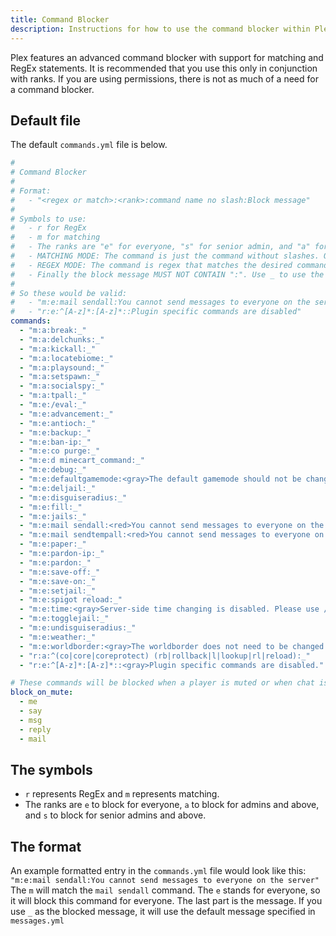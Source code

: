 ```yaml
---
title: Command Blocker
description: Instructions for how to use the command blocker within Plex
---
```


Plex features an advanced command blocker with support for matching and RegEx statements. It is recommended that you use
this only in conjunction with ranks. If you are using permissions, there is not as much of a need for a command blocker.

## Default file

The default `commands.yml` file is below.

```yaml title="/plugins/Plex/commands.yml"
#
# Command Blocker
#
# Format:
#   - "<regex or match>:<rank>:command name no slash:Block message"
#
# Symbols to use:
#   - r for RegEx
#   - m for matching
#   - The ranks are "e" for everyone, "s" for senior admin, and "a" for admin
#   - MATCHING MODE: The command is just the command without slashes. Optional arguments are specified as well. It also accepts full plugins via specifying the plugin name followed by a ":" (e.g. "viaversion:")
#   - REGEX MODE: The command is regex that matches the desired command. It matches case insensitively.
#   - Finally the block message MUST NOT CONTAIN ":". Use _ to use the default command blocked message as specified in messages.yml, or you can optionally put your own in
#
# So these would be valid:
#   - "m:e:mail sendall:You cannot send messages to everyone on the server"
#   - "r:e:^[A-z]*:[A-z]*::Plugin specific commands are disabled"
commands:
  - "m:a:break:_"
  - "m:a:delchunks:_"
  - "m:a:kickall:_"
  - "m:a:locatebiome:_"
  - "m:a:playsound:_"
  - "m:a:setspawn:_"
  - "m:a:socialspy:_"
  - "m:a:tpall:_"
  - "m:e:/eval:_"
  - "m:e:advancement:_"
  - "m:e:antioch:_"
  - "m:e:backup:_"
  - "m:e:ban-ip:_"
  - "m:e:co purge:_"
  - "m:e:d minecart_command:_"
  - "m:e:debug:_"
  - "m:e:defaultgamemode:<gray>The default gamemode should not be changed."
  - "m:e:deljail:_"
  - "m:e:disguiseradius:_"
  - "m:e:fill:_"
  - "m:e:jails:_"
  - "m:e:mail sendall:<red>You cannot send messages to everyone on the server."
  - "m:e:mail sendtempall:<red>You cannot send messages to everyone on the server."
  - "m:e:paper:_"
  - "m:e:pardon-ip:_"
  - "m:e:pardon:_"
  - "m:e:save-off:_"
  - "m:e:save-on:_"
  - "m:e:setjail:_"
  - "m:e:spigot reload:_"
  - "m:e:time:<gray>Server-side time changing is disabled. Please use /ptime to set your own personal time."
  - "m:e:togglejail:_"
  - "m:e:undisguiseradius:_"
  - "m:e:weather:_"
  - "m:e:worldborder:<gray>The worldborder does not need to be changed. This command is disabled."
  - "r:a:^(co|core|coreprotect) (rb|rollback|l|lookup|rl|reload):_"
  - "r:e:^[A-z]*:[A-z]*::<gray>Plugin specific commands are disabled."

# These commands will be blocked when a player is muted or when chat is toggled off.
block_on_mute:
  - me
  - say
  - msg
  - reply
  - mail
```

## The symbols

- `r` represents RegEx and `m` represents matching.
- The ranks are `e` to block for everyone, `a` to block for admins and above, and `s` to block for senior admins and
  above.

## The format

An example formatted entry in the `commands.yml` file would look like this:
`"m:e:mail sendall:You cannot send messages to everyone on the server"`
The `m` will match the `mail sendall` command. The `e` stands for everyone, so it will block this command for everyone.
The last part is the message. If you use `_` as the blocked message, it will use the default message specified in
`messages.yml`
